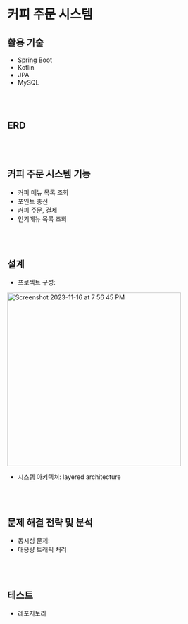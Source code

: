 # 커피 주문 시스템

## 활용 기술
* Spring Boot
* Kotlin
* JPA
* MySQL
</br>
</br>

## ERD


</br>
</br>

## 커피 주문 시스템 기능
* 커피 메뉴 목록 조회
* 포인트 충전
* 커피 주문, 결제
* 인기메뉴 목록 조회


</br>
</br>

## 설계
* 프로젝트 구성:
<img width="394" alt="Screenshot 2023-11-16 at 7 56 45 PM" src="https://github.com/Yoojin-An/coffee-order/assets/65722972/97c214a4-6ef0-4efb-af53-e70c6b22869a">

* 시스템 아키텍쳐: layered architecture


</br>
</br>

## 문제 해결 전략 및 분석
* 동시성 문제: 
* 대용량 트래픽 처리


</br>
</br>

## 테스트 
* 레포지토리 

